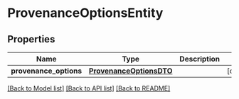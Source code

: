 # ProvenanceOptionsEntity

## Properties
Name | Type | Description | Notes
------------ | ------------- | ------------- | -------------
**provenance_options** | [**ProvenanceOptionsDTO**](ProvenanceOptionsDTO.md) |  | [optional] 

[[Back to Model list]](../nifiDocs.md#documentation-for-models) [[Back to API list]](../nifiDocs.md#documentation-for-api-endpoints) [[Back to README]](../nifiDocs.md)


